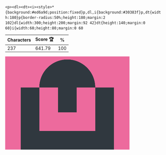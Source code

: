 `<p><dl><dt><i><style>*{background:#ed6a9d;position:fixed}p,dl,i{background:#30383f}p,dt{width:180}p{border-radius:50%;height:180;margin:2 102}dl{width:300;height:200;margin:92 42}dt{height:140;margin:0 60}i{width:60;height:80;margin:0 60`

| Characters | Score 🏆 | %   |
| ---------- | -------- | --- |
| 237        | 641.79   | 100 |

![](/2025/May2025/12/20250512.png)
